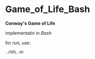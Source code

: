 # Game_of_Life_Bash

**Conway's Game of Life**

implementatin in *Bash*

for run, use:  
```bash
./GOL.sh
```
